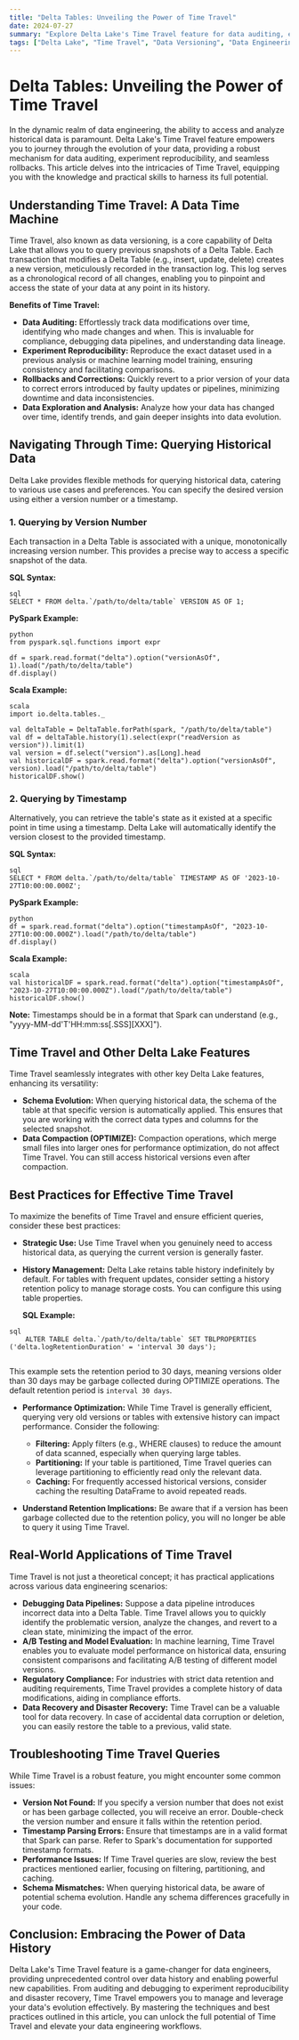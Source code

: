 ```yaml
---
title: "Delta Tables: Unveiling the Power of Time Travel"
date: 2024-07-27
summary: "Explore Delta Lake's Time Travel feature for data auditing, experiment reproducibility, and seamless rollbacks, with practical examples and best practices."
tags: ["Delta Lake", "Time Travel", "Data Versioning", "Data Engineering", "Auditing", "Data Recovery"]
---
```

# Delta Tables: Unveiling the Power of Time Travel

In the dynamic realm of data engineering, the ability to access and analyze historical data is paramount. Delta Lake's Time Travel feature empowers you to journey through the evolution of your data, providing a robust mechanism for data auditing, experiment reproducibility, and seamless rollbacks. This article delves into the intricacies of Time Travel, equipping you with the knowledge and practical skills to harness its full potential.

## Understanding Time Travel: A Data Time Machine

Time Travel, also known as data versioning, is a core capability of Delta Lake that allows you to query previous snapshots of a Delta Table. Each transaction that modifies a Delta Table (e.g., insert, update, delete) creates a new version, meticulously recorded in the transaction log. This log serves as a chronological record of all changes, enabling you to pinpoint and access the state of your data at any point in its history.

**Benefits of Time Travel:**

*   **Data Auditing:** Effortlessly track data modifications over time, identifying who made changes and when. This is invaluable for compliance, debugging data pipelines, and understanding data lineage.
*   **Experiment Reproducibility:** Reproduce the exact dataset used in a previous analysis or machine learning model training, ensuring consistency and facilitating comparisons.
*   **Rollbacks and Corrections:** Quickly revert to a prior version of your data to correct errors introduced by faulty updates or pipelines, minimizing downtime and data inconsistencies.
*   **Data Exploration and Analysis:** Analyze how your data has changed over time, identify trends, and gain deeper insights into data evolution.

## Navigating Through Time: Querying Historical Data

Delta Lake provides flexible methods for querying historical data, catering to various use cases and preferences. You can specify the desired version using either a version number or a timestamp.

### 1. Querying by Version Number

Each transaction in a Delta Table is associated with a unique, monotonically increasing version number. This provides a precise way to access a specific snapshot of the data.

**SQL Syntax:**
```
sql
SELECT * FROM delta.`/path/to/delta/table` VERSION AS OF 1;
```
**PySpark Example:**
```
python
from pyspark.sql.functions import expr

df = spark.read.format("delta").option("versionAsOf", 1).load("/path/to/delta/table")
df.display()
```
**Scala Example:**
```
scala
import io.delta.tables._

val deltaTable = DeltaTable.forPath(spark, "/path/to/delta/table")
val df = deltaTable.history(1).select(expr("readVersion as version")).limit(1)
val version = df.select("version").as[Long].head
val historicalDF = spark.read.format("delta").option("versionAsOf", version).load("/path/to/delta/table")
historicalDF.show()
```
### 2. Querying by Timestamp

Alternatively, you can retrieve the table's state as it existed at a specific point in time using a timestamp. Delta Lake will automatically identify the version closest to the provided timestamp.

**SQL Syntax:**
```
sql
SELECT * FROM delta.`/path/to/delta/table` TIMESTAMP AS OF '2023-10-27T10:00:00.000Z';
```
**PySpark Example:**
```
python
df = spark.read.format("delta").option("timestampAsOf", "2023-10-27T10:00:00.000Z").load("/path/to/delta/table")
df.display()
```
**Scala Example:**
```
scala
val historicalDF = spark.read.format("delta").option("timestampAsOf", "2023-10-27T10:00:00.000Z").load("/path/to/delta/table")
historicalDF.show()
```
**Note:** Timestamps should be in a format that Spark can understand (e.g., "yyyy-MM-dd'T'HH:mm:ss[.SSS][XXX]").

## Time Travel and Other Delta Lake Features

Time Travel seamlessly integrates with other key Delta Lake features, enhancing its versatility:

*   **Schema Evolution:** When querying historical data, the schema of the table at that specific version is automatically applied. This ensures that you are working with the correct data types and columns for the selected snapshot.
*   **Data Compaction (OPTIMIZE):** Compaction operations, which merge small files into larger ones for performance optimization, do not affect Time Travel. You can still access historical versions even after compaction.

## Best Practices for Effective Time Travel

To maximize the benefits of Time Travel and ensure efficient queries, consider these best practices:

*   **Strategic Use:** Use Time Travel when you genuinely need to access historical data, as querying the current version is generally faster.
*   **History Management:** Delta Lake retains table history indefinitely by default. For tables with frequent updates, consider setting a history retention policy to manage storage costs. You can configure this using table properties.

    **SQL Example:**
```
sql
    ALTER TABLE delta.`/path/to/delta/table` SET TBLPROPERTIES ('delta.logRetentionDuration' = 'interval 30 days');
    
```
This example sets the retention period to 30 days, meaning versions older than 30 days may be garbage collected during OPTIMIZE operations. The default retention period is `interval 30 days`.

*   **Performance Optimization:** While Time Travel is generally efficient, querying very old versions or tables with extensive history can impact performance. Consider the following:
    *   **Filtering:** Apply filters (e.g., WHERE clauses) to reduce the amount of data scanned, especially when querying large tables.
    *   **Partitioning:** If your table is partitioned, Time Travel queries can leverage partitioning to efficiently read only the relevant data.
    *   **Caching:** For frequently accessed historical versions, consider caching the resulting DataFrame to avoid repeated reads.

*   **Understand Retention Implications:** Be aware that if a version has been garbage collected due to the retention policy, you will no longer be able to query it using Time Travel.

## Real-World Applications of Time Travel

Time Travel is not just a theoretical concept; it has practical applications across various data engineering scenarios:

*   **Debugging Data Pipelines:** Suppose a data pipeline introduces incorrect data into a Delta Table. Time Travel allows you to quickly identify the problematic version, analyze the changes, and revert to a clean state, minimizing the impact of the error.
*   **A/B Testing and Model Evaluation:** In machine learning, Time Travel enables you to evaluate model performance on historical data, ensuring consistent comparisons and facilitating A/B testing of different model versions.
*   **Regulatory Compliance:** For industries with strict data retention and auditing requirements, Time Travel provides a complete history of data modifications, aiding in compliance efforts.
*   **Data Recovery and Disaster Recovery:** Time Travel can be a valuable tool for data recovery. In case of accidental data corruption or deletion, you can easily restore the table to a previous, valid state.

## Troubleshooting Time Travel Queries

While Time Travel is a robust feature, you might encounter some common issues:

*   **Version Not Found:** If you specify a version number that does not exist or has been garbage collected, you will receive an error. Double-check the version number and ensure it falls within the retention period.
*   **Timestamp Parsing Errors:** Ensure that timestamps are in a valid format that Spark can parse. Refer to Spark's documentation for supported timestamp formats.
*   **Performance Issues:** If Time Travel queries are slow, review the best practices mentioned earlier, focusing on filtering, partitioning, and caching.
*   **Schema Mismatches:** When querying historical data, be aware of potential schema evolution. Handle any schema differences gracefully in your code.

## Conclusion: Embracing the Power of Data History

Delta Lake's Time Travel feature is a game-changer for data engineers, providing unprecedented control over data history and enabling powerful new capabilities. From auditing and debugging to experiment reproducibility and disaster recovery, Time Travel empowers you to manage and leverage your data's evolution effectively. By mastering the techniques and best practices outlined in this article, you can unlock the full potential of Time Travel and elevate your data engineering workflows.